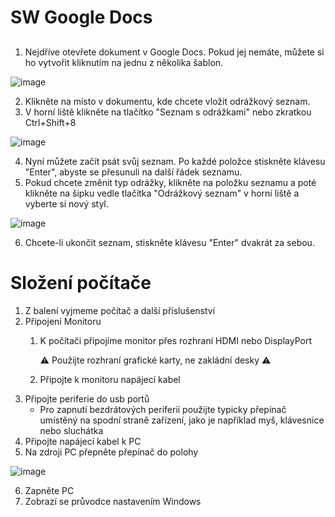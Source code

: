 # SW Google Docs

## 

1.  Nejdříve otevřete dokument v Google Docs. Pokud jej nemáte, můžete si ho vytvořit kliknutím na jednu z několika šablon.

![image](https://user-images.githubusercontent.com/72192205/234124236-753f5e69-597a-447d-9a4c-620eed1214c0.png)

2.  Klikněte na místo v dokumentu, kde chcete vložit odrážkový seznam.
3.  V horní liště klikněte na tlačítko "Seznam s odrážkami" nebo zkratkou Ctrl+Shift+8 

![image](https://user-images.githubusercontent.com/72192205/234123865-d0f9c9b6-050e-4b4e-9b97-bf08a62a1c26.png)

4.  Nyní můžete začít psát svůj seznam. Po každé položce stiskněte klávesu "Enter", abyste se přesunuli na další řádek seznamu.
5.  Pokud chcete změnit typ odrážky, klikněte na položku seznamu a poté klikněte na šipku vedle tlačítka "Odrážkový seznam" v horní liště a vyberte si nový styl.

![image](https://user-images.githubusercontent.com/72192205/234123928-c0557c66-1297-4535-9d03-830839c23e08.png)

6. Chcete-li ukončit seznam, stiskněte klávesu "Enter" dvakrát za sebou.



# Složení počítače

1.  Z balení vyjmeme počítač a další příslušenství
2.  Připojení Monitoru
    1.  K počítači připojíme monitor přes rozhraní HDMI nebo DisplayPort
    
        ⚠️ Použijte rozhraní grafické karty, ne zakládní desky ⚠️
    2.  Připojte k monitoru napájecí kabel
3.  Připojte periferie do usb portů
    * Pro zapnutí bezdrátových periferií použijte typicky přepínač umístěný na spodní straně zařízení, jako je například myš, klávesnice nebo sluchátka
4.  Připojte napájecí kabel k PC
5.  Na zdroji PC přepněte přepínač do polohy 

![image](https://user-images.githubusercontent.com/72192205/231091511-fb5f80aa-c698-4816-9d4a-d61b5b692773.png)

6.  Zapněte PC
7.  Zobrazí se průvodce nastavením Windows

